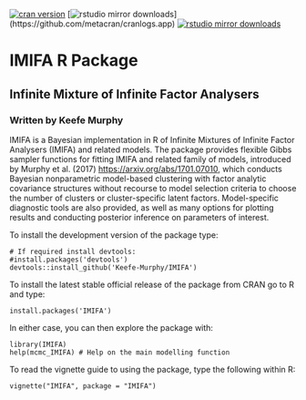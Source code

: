 [![cran version](http://www.r-pkg.org/badges/version/IMIFA)](https://cran.rstudio.com/web/packages/IMIFA) 
[![rstudio mirror downloads](http://cranlogs.r-pkg.org/badges/IMIFA?)](https://github.com/metacran/cranlogs.app)
[![rstudio mirror downloads](http://cranlogs.r-pkg.org/badges/grand-total/IMIFA?color=82b4e8)](https://github.com/metacran/cranlogs.app)

# IMIFA R Package
## Infinite Mixture of Infinite Factor Analysers
### Written by Keefe Murphy

IMIFA is a Bayesian implementation in R of Infinite Mixtures of Infinite Factor Analysers (IMIFA) and related models. The package provides flexible Gibbs sampler functions for fitting IMIFA and related family of models, introduced by Murphy et al. (2017) <https://arxiv.org/abs/1701.07010>, which conducts Bayesian nonparametric model-based clustering with factor analytic covariance structures without recourse to model selection criteria to choose the number of clusters or cluster-specific latent factors. Model-specific diagnostic tools are also provided, as well as many options for plotting results and conducting posterior inference on parameters of interest.

To install the development version of the package type:

```
# If required install devtools:
#install.packages('devtools')
devtools::install_github('Keefe-Murphy/IMIFA')
```

To install the latest stable official release of the package from CRAN go to R and type:

```
install.packages('IMIFA')
```

In either case, you can then explore the package with:

```
library(IMIFA)
help(mcmc_IMIFA) # Help on the main modelling function
```

To read the vignette guide to using the package, type the following within R:

```
vignette("IMIFA", package = "IMIFA")
```
